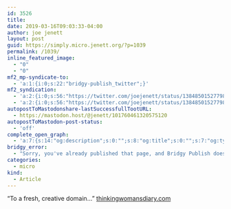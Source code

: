 ```yaml
---
id: 3526
title: 
date: 2019-03-16T09:03:33-04:00
author: joe jenett
layout: post
guid: https://simply.micro.jenett.org/?p=1039
permalink: /1039/
inline_featured_image:
  - "0"
  - "0"
mf2_mp-syndicate-to:
  - 'a:1:{i:0;s:22:"bridgy-publish_twitter";}'
mf2_syndication:
  - 'a:2:{i:0;s:56:"https://twitter.com/joejenett/status/1384850152779829248";i:1;s:56:"https://twitter.com/joejenett/status/1106903853570629632";}'
  - 'a:2:{i:0;s:56:"https://twitter.com/joejenett/status/1384850152779829248";i:1;s:56:"https://twitter.com/joejenett/status/1106903853570629632";}'
autopostToMastodonshare-lastSuccessfullTootURL:
  - https://mastodon.host/@jenett/101760461320575120
autopostToMastodon-post-status:
  - 'off'
complete_open_graph:
  - 'a:7:{s:14:"og:description";s:0:"";s:8:"og:title";s:0:"";s:7:"og:type";s:0:"";s:12:"twitter:card";s:7:"summary";s:15:"twitter:creator";s:0:"";s:19:"twitter:description";s:0:"";s:8:"og:image";s:0:"";}'
bridgy_error:
  - "Sorry, you've already published that page, and Bridgy Publish doesn't support updating existing posts. Details: https://github.com/snarfed/bridgy/issues/84"
categories:
  - micro
kind:
  - Article
---
```

“To a fresh, creative domain...” [thinkingwomansdiary.com](http://www.thinkingwomansdiary.com/ "thinkingwomansdiary.com")